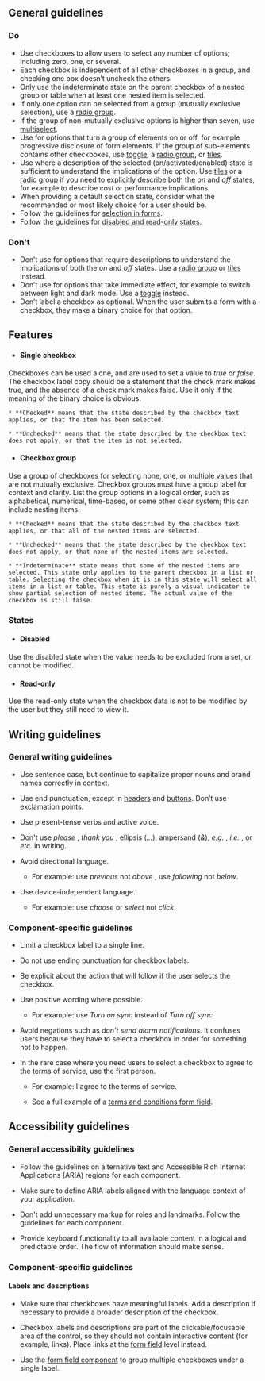 ## General guidelines

### Do

  * Use checkboxes to allow users to select any number of options; including zero, one, or several. 
  * Each checkbox is independent of all other checkboxes in a group, and checking one box doesn’t uncheck the others. 
  * Only use the indeterminate state on the parent checkbox of a nested group or table when at least one nested item is selected.
  * If only one option can be selected from a group (mutually exclusive selection), use a [radio group](/components/radio-group/). 
  * If the group of non-mutually exclusive options is higher than seven, use [multiselect](/components/multiselect/).
  * Use for options that turn a group of elements on or off, for example progressive disclosure of form elements. If the group of sub-elements contains other checkboxes, use [toggle](/components/toggle/), a [radio group](/components/radio-group/), or [tiles](/components/tiles/).
  * Use where a description of the selected (on/activated/enabled) state is sufficient to understand the implications of the option. Use [tiles](/components/tiles/) or a [radio group](/components/radio-group/) if you need to explicitly describe both the _on_  and _off_  states, for example to describe cost or performance implications.
  * When providing a default selection state, consider what the recommended or most likely choice for a user should be.
  * Follow the guidelines for [selection in forms](/patterns/general/selection/).
  * Follow the guidelines for [disabled and read-only states](/patterns/general/disabled-and-read-only-states/).



### Don't

  * Don’t use for options that require descriptions to understand the implications of both the _on_  and _off_  states. Use a [radio group](/components/radio-group/) or [tiles](/components/tiles/) instead.
  * Don’t use for options that take immediate effect, for example to switch between light and dark mode. Use a [toggle](/components/toggle/) instead. 
  * Don’t label a checkbox as optional. When the user submits a form with a checkbox, they make a binary choice for that option.



## Features

  * #### Single checkbox

Checkboxes can be used alone, and are used to set a value to _true_ or _false_. The checkbox label copy should be a statement that the check mark makes true, and the absence of a check mark makes false. Use it only if the meaning of the binary choice is obvious.

    * **Checked** means that the state described by the checkbox text applies, or that the item has been selected.

    * **Unchecked** means that the state described by the checkbox text does not apply, or that the item is not selected.

  * #### Checkbox group

Use a group of checkboxes for selecting none, one, or multiple values that are not mutually exclusive. Checkbox groups must have a group label for context and clarity. List the group options in a logical order, such as alphabetical, numerical, time-based, or some other clear system; this can include nesting items.

    * **Checked** means that the state described by the checkbox text applies, or that all of the nested items are selected.

    * **Unchecked** means that the state described by the checkbox text does not apply, or that none of the nested items are selected.

    * **Indeterminate** state means that some of the nested items are selected. This state only applies to the parent checkbox in a list or table. Selecting the checkbox when it is in this state will select all items in a list or table. This state is purely a visual indicator to show partial selection of nested items. The actual value of the checkbox is still false.




### States

  * #### Disabled

Use the disabled state when the value needs to be excluded from a set, or cannot be modified.

  * #### Read-only

Use the read-only state when the checkbox data is not to be modified by the user but they still need to view it.




## Writing guidelines

### General writing guidelines

  * Use sentence case, but continue to capitalize proper nouns and brand names correctly in context.

  * Use end punctuation, except in [headers](/components/header/?tabId=usage) and [buttons](/components/button/?tabId=usage). Don’t use exclamation points.

  * Use present-tense verbs and active voice.

  * Don't use _please_ , _thank you_ , ellipsis (_..._), ampersand (_&_), _e.g._ , _i.e._ , or _etc._ in writing.

  * Avoid directional language.

    * For example: use _previous_ not _above_ , use _following_ not _below_.

  * Use device-independent language.

    * For example: use _choose_ or _select_ not _click_.




### Component-specific guidelines

  * Limit a checkbox label to a single line.

  * Do not use ending punctuation for checkbox labels.

  * Be explicit about the action that will follow if the user selects the checkbox.

  * Use positive wording where possible. 

    * For example: use _Turn on sync_ instead of _Turn off sync_

  * Avoid negations such as _don’t send alarm notifications._ It confuses users because they have to select a checkbox in order for something not to happen.

  * In the rare case where you need users to select a checkbox to agree to the terms of service, use the first person.

    * For example: I agree to the terms of service. 

    * See a full example of a [terms and conditions form field](/components/form-field/?tabId=playground&example=terms-and-conditions).




## Accessibility guidelines

### General accessibility guidelines

  * Follow the guidelines on alternative text and Accessible Rich Internet Applications (ARIA) regions for each component.

  * Make sure to define ARIA labels aligned with the language context of your application.

  * Don't add unnecessary markup for roles and landmarks. Follow the guidelines for each component.

  * Provide keyboard functionality to all available content in a logical and predictable order. The flow of information should make sense.




### Component-specific guidelines

#### Labels and descriptions

  * Make sure that checkboxes have meaningful labels. Add a description if necessary to provide a broader description of the checkbox.

  * Checkbox labels and descriptions are part of the clickable/focusable area of the control, so they should not contain interactive content (for example, links). Place links at the [form field](/components/form-field/) level instead.

  * Use the [form field component](/components/form-field/) to group multiple checkboxes under a single label.



